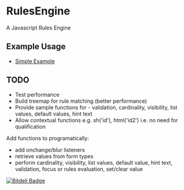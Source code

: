 # RulesEngine

A Javascript Rules Engine

## Example Usage

- [Simple Example](http://jsfiddle.net/nickg1/mjahomzu/)

## TODO

- Test performance
- Build treemap for rule matching (better performance)
- Provide sample functions for - validation, cardinality, visibility, list values, default values, hint text
- Allow contextual functions e.g. sh('id'), html('id2') i.e. no need for qualification
 

Add functions to programatically:

- add onchange/blur listeners
- retrieve values from form types
- perform cardinality, visibility, list values, default value, hint text, validation, focus or rules evaluation, set/clear value

[![Bitdeli Badge](https://d2weczhvl823v0.cloudfront.net/nickgrealy/rulesenginejs/trend.png)](https://bitdeli.com/free "Bitdeli Badge")

